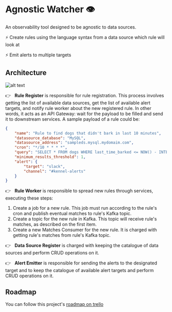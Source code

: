 # Agnostic Watcher 👁

An observability tool designed to be agnostic to data sources.

⚡️ Create rules using the language syntax from a data source which rule will look at

⚡️ Emit alerts to multiple targets

## Architecture
![alt text](https://i.imgur.com/SQcGAqu.png "Agnostic Watcher architecture")

👉 &nbsp;&nbsp;__Rule Register__ is responsible for rule registration. This process involves getting the list of available data sources, get the list of available alert targets, and notify rule worker about the new registered rule. In other words, it acts as an API Gateway: wait for the payload to be filled and send it to downstream services. A sample payload of a rule could be:
```json
{
    "name": "Rule to find dogs that didn't bark in last 10 minutes",
    "datasource_database": "MySQL",
    "datasource_address": "sampleds.mysql.mydomaim.com",
    "cron": "*/10 * * * *",
    "query": "SELECT * FROM dogs WHERE last_time_barked <= NOW() - INTERVAL 10 MINUTE",
    "minimum_results_threshold": 1,
    "alert": {
        "target": "slack",
        "channel": "#kennel-alerts"
    }
}
```

👉 &nbsp;&nbsp;__Rule Worker__ is responsible to spread new rules through services, executing these steps:
1. Create a job for a new rule. This job must run according to the rule's cron and publish eventual matches to rule's Kafka topic.
2. Create a topic for the new rule in Kafka. This topic will receive rule's matches, as described on the first item.
3. Create a new Matches Consumer for the new rule. It is charged with getting rule's matches from rule's Kafka topic.

👉 &nbsp;&nbsp;__Data Source Register__ is charged with keeping the catalogue of data sources and perform CRUD operations on it.

👉 &nbsp;&nbsp;__Alert Emitter__ is responsible for sending the alerts to the designated target and to keep the catalogue of available alert targets and perform CRUD operations on it.


## Roadmap

You can follow this project's [roadmap on trello](https://trello.com/b/QKe5AeiW/roadmap-agnostic-watcher)